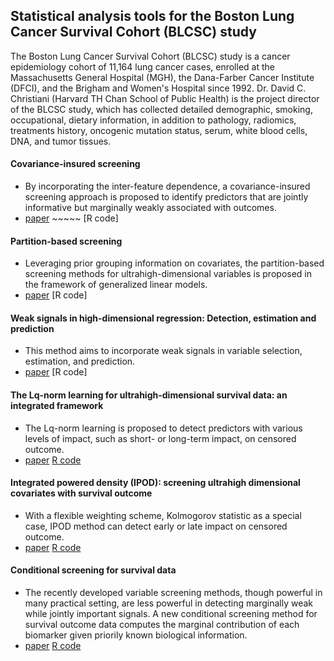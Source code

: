 ## Statistical analysis tools for the Boston Lung Cancer Survival Cohort (BLCSC) study

The Boston Lung Cancer Survival Cohort (BLCSC) study is a cancer epidemiology cohort of 11,164 lung cancer cases, enrolled at the Massachusetts General Hospital (MGH), the Dana-Farber Cancer Institute (DFCI), and the Brigham and Women's Hospital since 1992. Dr. David C. Christiani (Harvard TH Chan School of Public Health) is the project director of the BLCSC study, which has collected detailed demographic, smoking, occupational, dietary information, in addition to pathology, radiomics, treatments history, oncogenic mutation status, serum, white blood cells, DNA, and tumor tissues. 


#### Covariance-insured screening
 * By incorporating the inter-feature dependence, a covariance-insured screening approach is proposed to identify predictors that are jointly informative but marginally weakly associated with outcomes.
 * [paper](https://www.stt.msu.edu/users/hhong/2018-CIS_CSDA_final%20%281%29.pdf) ~~~~~  [R code]
  
#### Partition-based screening
 * Leveraging prior grouping information on covariates, the partition-based screening methods for ultrahigh-dimensional variables is proposed in the framework of generalized linear models.
  * [paper](https://www.stt.msu.edu/users/hhong/pbs.pdf)    [R code]

#### Weak signals in high-dimensional regression: Detection, estimation and prediction
 * This method aims to incorporate weak signals in variable selection,
estimation, and prediction.
 * [paper](https://www.stt.msu.edu/users/hhong/asmb.2340%20%281%29.pdf)    [R code]


#### The Lq-norm learning for ultrahigh-dimensional survival data: an integrated framework
* The Lq-norm learning is proposed to detect predictors with various levels of impact, such as short- or long-term impact, on censored
outcome.
 * [paper](https://www.stt.msu.edu/users/hhong/2018-CMC-0715-4p.pdf)    [R code](https://github.com/younghhk/software/blob/master/Lq.R)
  
#### Integrated powered density (IPOD): screening ultrahigh dimensional covariates with survival outcome
 *  With a flexible weighting scheme, Kolmogorov statistic as a special case,  IPOD method can detect early or late impact on censored outcome.
   * [paper](https://www.stt.msu.edu/users/hhong/Hong_et_al-2017-Biometrics.pdf)    [R code](https://github.com/younghhk/software/blob/master/IPOD.R)
 
#### Conditional screening for survival data
 * The recently developed variable screening methods, though powerful in many practical setting,  are less powerful in detecting marginally weak while jointly important signals. A new conditional screening method for survival outcome data computes the marginal contribution of each biomarker given priorily known biological information.
  * [paper](https://www.stt.msu.edu/users/hhong/conditional_survival.pdf)   [R code](https://github.com/younghhk/software/blob/master/CS.R)

